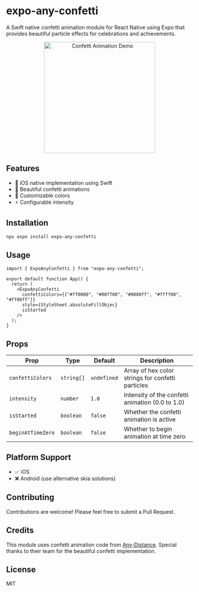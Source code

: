 # expo-any-confetti

A Swift native confetti animation module for React Native using Expo that provides beautiful particle effects for celebrations and achievements.

<p align="center">
  <img src="./confetti.gif" alt="Confetti Animation Demo" width="300" />
</p>

## Features

- 🍎 iOS native implementation using Swift
- 🎉 Beautiful confetti animations
- 🎨 Customizable colors
- ⚡ Configurable intensity

## Installation

```bash
npx expo install expo-any-confetti
```

## Usage

```tsx
import { ExpoAnyConfetti } from "expo-any-confetti";

export default function App() {
  return (
    <ExpoAnyConfetti
      confettiColors={["#ff0000", "#00ff00", "#0000ff", "#ffff00", "#ff00ff"]}
      style={StyleSheet.absoluteFillObjec}
      isStarted
    />
  );
}
```

## Props

| Prop              | Type       | Default     | Description                                       |
| ----------------- | ---------- | ----------- | ------------------------------------------------- |
| `confettiColors`  | `string[]` | `undefined` | Array of hex color strings for confetti particles |
| `intensity`       | `number`   | `1.0`       | Intensity of the confetti animation (0.0 to 1.0)  |
| `isStarted`       | `boolean`  | `false`     | Whether the confetti animation is active          |
| `beginAtTimeZero` | `boolean`  | `false`     | Whether to begin animation at time zero           |

## Platform Support

- ✅ iOS
- ❌ Android (use alternative skia solutions)

## Contributing

Contributions are welcome! Please feel free to submit a Pull Request.

## Credits

This module uses confetti animation code from [Any-Distance](https://github.com/Any-Distance). Special thanks to their team for the beautiful confetti implementation.

## License

MIT
